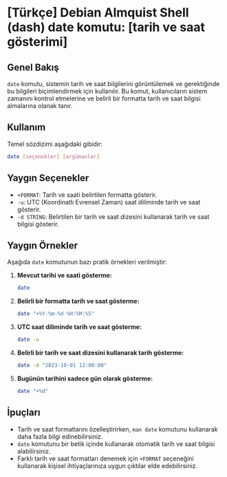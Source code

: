 # [Türkçe] Debian Almquist Shell (dash) date komutu: [tarih ve saat gösterimi]

## Genel Bakış
`date` komutu, sistemin tarih ve saat bilgilerini görüntülemek ve gerektiğinde bu bilgileri biçimlendirmek için kullanılır. Bu komut, kullanıcıların sistem zamanını kontrol etmelerine ve belirli bir formatta tarih ve saat bilgisi almalarına olanak tanır.

## Kullanım
Temel sözdizimi aşağıdaki gibidir:
```bash
date [seçenekler] [argümanlar]
```

## Yaygın Seçenekler
- `+FORMAT`: Tarih ve saati belirtilen formatta gösterir.
- `-u`: UTC (Koordinatlı Evrensel Zaman) saat diliminde tarih ve saat gösterir.
- `-d STRING`: Belirtilen bir tarih ve saat dizesini kullanarak tarih ve saat bilgisi gösterir.

## Yaygın Örnekler
Aşağıda `date` komutunun bazı pratik örnekleri verilmiştir:

1. **Mevcut tarihi ve saati gösterme:**
   ```bash
   date
   ```

2. **Belirli bir formatta tarih ve saat gösterme:**
   ```bash
   date "+%Y-%m-%d %H:%M:%S"
   ```

3. **UTC saat diliminde tarih ve saat gösterme:**
   ```bash
   date -u
   ```

4. **Belirli bir tarih ve saat dizesini kullanarak tarih gösterme:**
   ```bash
   date -d "2023-10-01 12:00:00"
   ```

5. **Bugünün tarihini sadece gün olarak gösterme:**
   ```bash
   date "+%d"
   ```

## İpuçları
- Tarih ve saat formatlarını özelleştirirken, `man date` komutunu kullanarak daha fazla bilgi edinebilirsiniz.
- `date` komutunu bir betik içinde kullanarak otomatik tarih ve saat bilgisi alabilirsiniz.
- Farklı tarih ve saat formatları denemek için `+FORMAT` seçeneğini kullanarak kişisel ihtiyaçlarınıza uygun çıktılar elde edebilirsiniz.